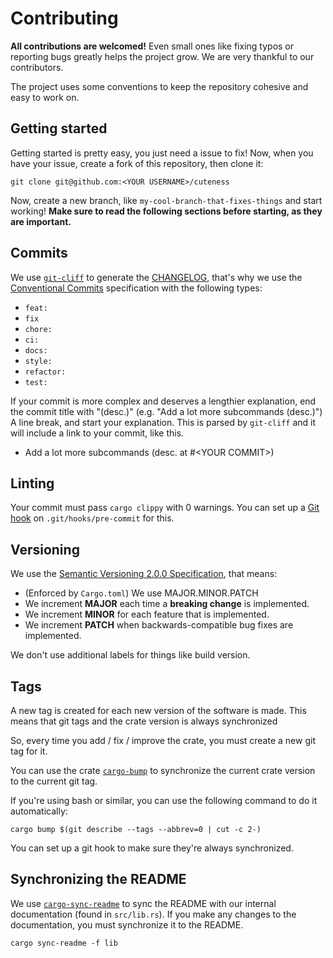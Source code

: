 # Contributing

**All contributions are welcomed!** Even small ones like fixing typos or reporting bugs greatly helps the project grow. We are very thankful to our contributors.

The project uses some conventions to keep the repository cohesive and easy to work on.

## Getting started

Getting started is pretty easy, you just need a issue to fix! Now, when you have your issue, create a fork of this repository, then clone it:

```
git clone git@github.com:<YOUR USERNAME>/cuteness
```

Now, create a new branch, like `my-cool-branch-that-fixes-things` and start working! **Make sure to read the following sections before starting, as they are important.**

## Commits

We use [`git-cliff`](https://github.com/orhun/git-cliff) to generate the [CHANGELOG](https://github.com/blyxyas/cuteness/CHANGELOG/blob/main/CHANGELOG.md), that's why we use the [Conventional Commits](https://www.conventionalcommits.org/en/v1.0.0/) specification with the following types:

* `feat:`
* `fix`
* `chore:`
* `ci:`
* `docs:`
* `style:`
* `refactor:`
* `test:`

If your commit is more complex and deserves a lengthier explanation, end the commit title with "(desc.)" (e.g. "Add a lot more subcommands (desc.)") A line break, and start your explanation. This is parsed by `git-cliff` and it will include a link to your commit, like this.

- Add a lot more subcommands (desc. at #\<YOUR COMMIT\>)

## Linting

Your commit must pass `cargo clippy` with 0 warnings. You can set up a [Git hook](https://git-scm.com/book/en/v2/Customizing-Git-Git-Hooks) on `.git/hooks/pre-commit` for this.

## Versioning

We use the [Semantic Versioning 2.0.0 Specification](https://semver.org/), that means:

* (Enforced by `Cargo.toml`) We use MAJOR.MINOR.PATCH
* We increment **MAJOR** each time a **breaking change** is implemented.
* We increment **MINOR** for each feature that is implemented.
* We increment **PATCH** when backwards-compatible bug fixes are implemented.

We don't use additional labels for things like build version.

## Tags

A new tag is created for each new version of the software is made. This means that git tags and the crate version is always synchronized

So, every time you add / fix / improve the crate, you must create a new git tag for it.

You can use the crate [`cargo-bump`](https://crates.io/crates/cargo-bump) to synchronize the current crate version to the current git tag.

If you're using bash or similar, you can use the following command to do it automatically:

```terminal
cargo bump $(git describe --tags --abbrev=0 | cut -c 2-) 
```

You can set up a git hook to make sure they're always synchronized.

## Synchronizing the README

We use [`cargo-sync-readme`](https://crates.io/crates/cargo-sync-readme) to sync the README with our internal documentation (found in `src/lib.rs`). If you make any changes to the documentation, you must synchronize it to the README.

```terminal
cargo sync-readme -f lib
```